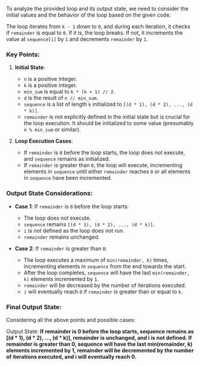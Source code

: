 To analyze the provided loop and its output state, we need to consider the initial values and the behavior of the loop based on the given code.

The loop iterates from `k - 1` down to `0`, and during each iteration, it checks if `remainder` is equal to `0`. If it is, the loop breaks. If not, it increments the value at `sequence[i]` by `1` and decrements `remainder` by `1`.

### Key Points:
1. **Initial State**: 
   - `n` is a positive integer.
   - `k` is a positive integer.
   - `min_sum` is equal to `k * (k + 1) // 2`.
   - `d` is the result of `n // min_sum`.
   - `sequence` is a list of length `k` initialized to `[(d * 1), (d * 2), ..., (d * k)]`.
   - `remainder` is not explicitly defined in the initial state but is crucial for the loop execution. It should be initialized to some value (presumably `n % min_sum` or similar).

2. **Loop Execution Cases**:
   - If `remainder` is `0` before the loop starts, the loop does not execute, and `sequence` remains as initialized.
   - If `remainder` is greater than `0`, the loop will execute, incrementing elements in `sequence` until either `remainder` reaches `0` or all elements in `sequence` have been incremented.

### Output State Considerations:
- **Case 1**: If `remainder` is `0` before the loop starts:
  - The loop does not execute.
  - `sequence` remains `[(d * 1), (d * 2), ..., (d * k)]`.
  - `i` is not defined as the loop does not run.
  - `remainder` remains unchanged.

- **Case 2**: If `remainder` is greater than `0`:
  - The loop executes a maximum of `min(remainder, k)` times, incrementing elements in `sequence` from the end towards the start.
  - After the loop completes, `sequence` will have the last `min(remainder, k)` elements incremented by `1`.
  - `remainder` will be decreased by the number of iterations executed.
  - `i` will eventually reach `0` if `remainder` is greater than or equal to `k`.

### Final Output State:
Considering all the above points and possible cases:

Output State: **If remainder is 0 before the loop starts, sequence remains as [(d * 1), (d * 2), ..., (d * k)], remainder is unchanged, and i is not defined. If remainder is greater than 0, sequence will have the last min(remainder, k) elements incremented by 1, remainder will be decremented by the number of iterations executed, and i will eventually reach 0.**